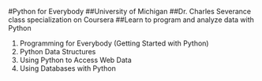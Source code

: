 #Python for Everybody
##University of Michigan
##Dr. Charles Severance class specialization on Coursera
##Learn to program and analyze data with Python

1.  Programming for Everybody (Getting Started with Python)
2.  Python Data Structures
3.  Using Python to Access Web Data
4.  Using Databases with Python
